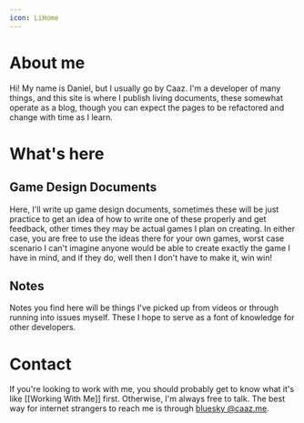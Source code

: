```yaml
---
icon: LiHome
---
```

# About me
Hi! My name is Daniel, but I usually go by Caaz. I'm a developer of many things, and this site is where I publish living documents, these somewhat operate as a blog, though you can expect the pages to be refactored and change with time as I learn. 

# What's here
## Game Design Documents
Here, I'll write up game design documents, sometimes these will be just practice to get an idea of how to write one of these properly and get feedback, other times they may be actual games I plan on creating. In either case, you are free to use the ideas there for your own games, worst case scenario I can't imagine anyone would be able to create exactly the game I have in mind, and if they do, well then I don't have to make it, win win!

## Notes
Notes you find here will be things I've picked up from videos or through running into issues myself. These I hope to serve as a font of knowledge for other developers.

# Contact
If you're looking to work with me, you should probably get to know what it's like [[Working With Me]] first. Otherwise, I'm always free to talk. The best way for internet strangers to reach me is through [bluesky @caaz.me](https://bsky.app/profile/caaz.me). 